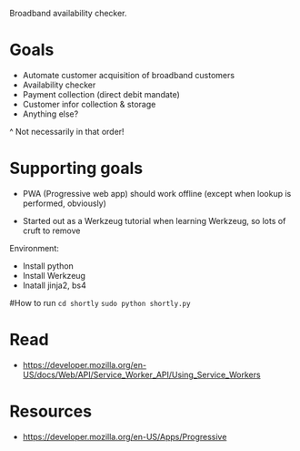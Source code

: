 Broadband availability checker.

# Goals
- Automate customer acquisition of broadband customers
- Availability checker 
- Payment collection (direct debit mandate)
- Customer infor collection & storage 
- Anything else?

^ Not necessarily in that order!

# Supporting goals
- PWA (Progressive web app) should work offline (except when lookup is performed, obviously)


- Started out as a Werkzeug tutorial when learning Werkzeug, so lots of cruft to remove

Environment: 

- Install python
- Install Werkzeug
- Inatall jinja2, bs4

#How to run
`cd shortly`
`sudo python shortly.py`

# Read

- https://developer.mozilla.org/en-US/docs/Web/API/Service_Worker_API/Using_Service_Workers

# Resources

- https://developer.mozilla.org/en-US/Apps/Progressive
